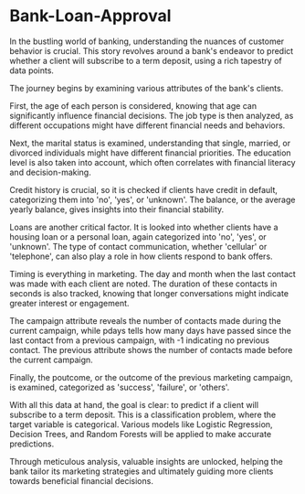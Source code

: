 # Bank-Loan-Approval

In the bustling world of banking, understanding the nuances of customer behavior is crucial. This story revolves around a bank's endeavor to predict whether a client will subscribe to a term deposit, using a rich tapestry of data points.

The journey begins by examining various attributes of the bank's clients.

First, the age of each person is considered, knowing that age can significantly influence financial decisions. The job type is then analyzed, as different occupations might have different financial needs and behaviors.

Next, the marital status is examined, understanding that single, married, or divorced individuals might have different financial priorities. The education level is also taken into account, which often correlates with financial literacy and decision-making.

Credit history is crucial, so it is checked if clients have credit in default, categorizing them into 'no', 'yes', or 'unknown'. The balance, or the average yearly balance, gives insights into their financial stability.

Loans are another critical factor. It is looked into whether clients have a housing loan or a personal loan, again categorized into 'no', 'yes', or 'unknown'. The type of contact communication, whether 'cellular' or 'telephone', can also play a role in how clients respond to bank offers.

Timing is everything in marketing. The day and month when the last contact was made with each client are noted. The duration of these contacts in seconds is also tracked, knowing that longer conversations might indicate greater interest or engagement.

The campaign attribute reveals the number of contacts made during the current campaign, while pdays tells how many days have passed since the last contact from a previous campaign, with -1 indicating no previous contact. The previous attribute shows the number of contacts made before the current campaign.

Finally, the poutcome, or the outcome of the previous marketing campaign, is examined, categorized as 'success', 'failure', or 'others'.

With all this data at hand, the goal is clear: to predict if a client will subscribe to a term deposit. This is a classification problem, where the target variable is categorical. Various models like Logistic Regression, Decision Trees, and Random Forests will be applied to make accurate predictions.

Through meticulous analysis, valuable insights are unlocked, helping the bank tailor its marketing strategies and ultimately guiding more clients towards beneficial financial decisions.
